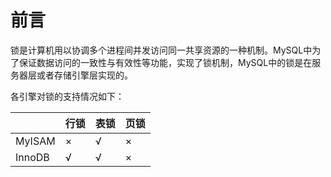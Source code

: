 # 前言

锁是计算机用以协调多个进程间并发访问同一共享资源的一种机制。MySQL中为了保证数据访问的一致性与有效性等功能，实现了锁机制，MySQL中的锁是在服务器层或者存储引擎层实现的。

各引擎对锁的支持情况如下：

| |行锁|表锁|页锁|
|---|---|---|---|
|MyISAM|×|√|×|
|InnoDB|√|√|×|

